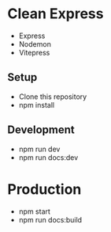 # Clean Express

- Express
- Nodemon
- Vitepress

## Setup

- Clone this repository
- npm install

## Development

- npm run dev
- npm run docs:dev

# Production

- npm start
- npm run docs:build